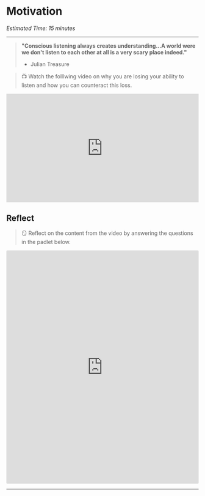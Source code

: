 # Motivation

*Estimated Time: 15 minutes*

---
> **"Conscious listening always creates understanding...A world were we don't listen to each other at all is a very scary place indeed."**
> - Julian Treasure


> 📺 Watch the folllwing video on why you are losing your ability to listen and how you can counteract this loss.

<div style="position: relative; padding-bottom: 56.25%; height: 0;"><iframe src="https://www.youtube.com/embed/cSohjlYQI2A" title="YouTube video player" frameborder="0" allow="accelerometer; autoplay; clipboard-write; encrypted-media; gyroscope; picture-in-picture" allowfullscreen style="position: absolute; top: 0; left: 0; width: 100%; height: 100%;"></iframe></div>


## Reflect

> 🪞 Reflect on the content from the video by answering the questions in the padlet below.

<div style="border:1px solid rgba(0,0,0,0.1);border-radius:2px;box-sizing:border-box;overflow:hidden;position:relative;width:100%;background:#F4F4F4"><iframe src="https://padlet.com/curriculumpad/effective-workplace-communication-se082iu51t6hto8n" frameborder="0" allow="camera;microphone;geolocation" style="width:100%;height:608px;display:block;padding:0;margin:0"></iframe></div>

---
